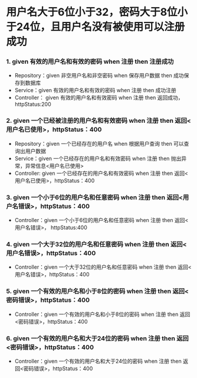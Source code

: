 # 用户名大于6位小于32，密码大于8位小于24位，且用户名没有被使用可以注册成功
### 1. given 有效的用户名和有效的密码 when 注册 then 注册成功
* Repository：given 非空用户名和非空密码 when 保存用户数据 then 成功保存到数据库
* Service：given 有效的用户名和有效的密码 when 注册 then 成功注册
* Controller： given 有效的用户名和有效密码 when 注册 then 返回成功，httpStatus:200
### 2. given 一个已经被注册的用户名和有效密码 when 注册 then 返回<用户名已使用>，httpStatus：400
* Repository：given 一个已经存在的用户名 when 根据用户查询 then 可以查询出用户数据
* Service：given 一个已经存在的用户名和有效密码 when 注册 then 抛出异常，异常信息<用户名已使用>
* Controller: given 一个已经存在的用户名和有效密码 when 注册 then 返回<用户名已使用>，httpStatus：400
### 3. given 一个小于6位的用户名和任意密码 when 注册 then 返回<用户名错误>，httpStatus：400
* Controller：given 一个小于6位的用户名和任意密码 when 注册 then 返回<用户名错误>， httpStatus:400
### 4. given 一个大于32位的用户名和任意密码 when 注册 then 返回<用户名错误>，httpStatus：400
* Controller：given 一个大于32位的用户名和任意密码 when 注册 then 返回<用户名错误>，httpStatus：400
### 5. given 一个有效的用户名和小于8位的密码 when 注册 then 返回<密码错误>，httpStatus：400
* Controller：given 一个有效的用户名和小于8位的密码 when 注册 then 返回<密码错误>，httpStatus：400
### 6. given 一个有效的用户名和大于24位的密码 when 注册 then 返回<密码错误>，httpStatus：400
* Controller：given 一个有效的用户名和大于24位的密码 when 注册 then 返回<密码错误>，httpStatus：400

